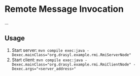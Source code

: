 # Remote Message Invocation

...

## Usage

1. Start server: `mvn compile exec:java -Dexec.mainClass="org.drasyl.example.rmi.RmiServerNode"`
3. Start
   client: `mvn compile exec:java -Dexec.mainClass="org.drasyl.example.rmi.RmiClientNode" -Dexec.args="<server_address>"`
